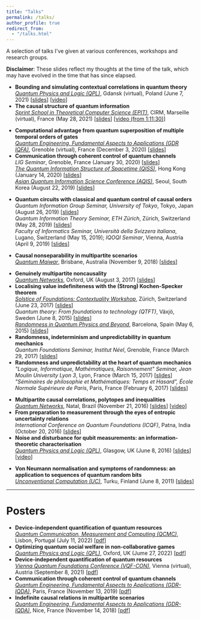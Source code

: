 ```yaml
---
title: "Talks"
permalink: /talks/
author_profile: true
redirect_from: 
  - "/talks.html"
---
```


A selection of talks I've given at various conferences, workshops and research groups. 

**Disclaimer**: These slides reflect my thoughts at the time of the talk, which may have evolved in the time that has since elapsed.

<!-- ## 2021 -->
<!-- -->
* **Bounding and simulating contextual correlations in quantum theory**  
_[Quantum Physics and Logic (QPL)](https://qpl2021.eu/)_,
Gdansk (virtual), Poland (June 7, 2021) [[slides](/files/slides/2021_QPL_Abbott.pdf)] [[video](https://youtu.be/-De7lUaKSEo)]
* **The causal structure of quantum information**  
_[Sprint School in Theoretical Computer Science (EPIT)](https://conferences.cirm-math.fr/2341.html)_,
CIRM, Marseille (virtual), France (May 28, 2021) [[slides](/files/slides/2021_EPIT_Abbott.pdf)] [[video (from 1:11:30)](https://bbb1.cirm-math.fr/recording/f72420a51c7d3b9b38d150b0afcac11596be8317-1622186164295.mp4)]
<!-- -->
<!-- ## 2020 -->
<!-- -->
* **Computational advantage from quantum superposition of multiple temporal orders of gates**  
_[Quantum Engineering, Fundamental Aspects to Applications (GDR IQFA)](https://iqfacolloq2020.sciencesconf.org/)_,
Grenoble (virtual), France (December 3, 2020) [[slides](/files/slides/2020_IQFA_Abbott.pdf)]
* **Communication through coherent control of quantum channels**  
_LIG Seminar_,
Grenoble, France (January 30, 2020) [[slides](/files/slides/2020_LIG_Abbott.pdf)]  
_[The Quantum Information Structure of Spacetime (QISS)](http://www.cs.ox.ac.uk/QISS/)_,
Hong Kong (January 14, 2020) [[slides](/files/slides/2020_QISS_Abbott.pdf)]  
_[Asian Quantum Information Science Conference (AQIS)](http://aqis-conf.org/2019/)_,
Seoul, South Korea (August 22, 2019) [[slides](/files/slides/2019_AQIS_Abbott.pdf)] 
<!-- -->
<!-- ## 2019 -->
<!-- -->
* **Quantum circuits with classical and quantum control of causal orders**  
_Quantum Information Group Seminar, University of Tokyo_,
Tokyo, Japan (August 26, 2019) [[slides](/files/slides/2019_Tokyo_Abbott.pdf)]  
_Quantum Information Theory Seminar, ETH Zürich_,
Zürich, Switzerland (May 28, 2019) [[slides](/files/slides/2019_Zurich_Abbott.pdf)]  
_Faculty of Informatics Seminar, Università della Svizzera italiana_,
Lugano, Switzerland (May 15, 2019);
_IQOQI Seminar_,
Vienna, Austria (April 9, 2019) [[slides](/files/slides/2019_Lugano_Abbott.pdf)]  
<!-- -->
<!-- ## 2018 -->
<!-- -->
* **Causal nonseparability in multipartite scenarios**  
_[Quantum Maiwar](https://quantum-maiwar.weebly.com/)_,
Brisbane, Australia (November 9, 2018) [[slides](/files/slides/2018_QMaiwar_Abbott.pdf)]
<!-- -->
<!-- ## 2017 -->
<!-- -->
* **Genuinely multipartite noncausality**  
_[Quantum Networks](http://www.cs.ox.ac.uk/qnetworks2017/)_,
Oxford, UK (August 3, 2017) [[slides](/files/slides/2017_Oxford_Abbott.pdf)]
* **Localising value indefiniteness with the (Strong) Kochen-Specker theorem**  
_[Solstice of Foundations: Contextuality Workshop](https://foundations.ethz.ch/previous-editions/workshop/)_,
Zürich, Switzerland (June 23, 2017) [[slides](/files/slides/2017_Contextuality_Abbott.pdf)]  
_Quantum theory: From foundations to technology (QTFT)_,
Växjö, Sweden (June 8, 2015) [[slides](/files/slides/2015_QTFT_Abbott.pdf)]  
_[Randomness in Quantum Physics and Beyond](http://qrandom.icfo.eu/)_,
Barcelona, Spain (May 6, 2015) [[slides](/files/slides/2015_QRAND_Abbott.pdf)]  
* **Randomness, indeterminism and unpredictability in quantum mechanics**  
_Quantum Foundations Seminar, Institut Néel_,
Grenoble, France (March 29, 2017) [[slides](/files/slides/2017_NEEL_Abbott.pdf)]
* **Randomness and unpredictability at the heart of quantum mechanics**  
_"Logique, Informatique, Mathématiques, Raisonnement" Seminar, Jean Moulin University Lyon 3_,
Lyon, France (March 15, 2017) [[slides](/files/slides/2017_Lyon_Abbott.pdf)]  
_"Séminaires de philosophie et Mathématiques: Temps et Hasard", École Normale Supérieure de Paris_,
Paris, France (February 6, 2017) [[slides](/files/slides/2017_Paris_Abbott.pdf)]  
<!-- -->
<!-- ## 2016 -->
<!-- -->
* **Multipartite causal correlations, polytopes and inequalities**  
_[Quantum Networks](https://iip.ufrn.br/eventsdetail.php?inf===QTUVkM)_,
Natal, Brazil (November 21, 2016) [[slides](/files/slides/2016_QNETS_Abbott.pdf)] [[video](https://youtu.be/tAHvkFNvIag)]
* **From preparation to measurement through the eyes of entropic uncertainty relations**  
_International Conference on Quantum Foundations (ICQF)_,
Patna, India (October 20, 2016) [[slides](/files/slides/2016_ICQF_Abbott.pdf)]
* **Noise and disturbance for qubit measurements: an information-theoretic characterisation**  
_[Quantum Physics and Logic (QPL)](http://qpl2016.cis.strath.ac.uk/)_,
Glasgow, UK (June 8, 2016) [[slides](/files/slides/2016_QPL_Abbott.pdf)] [[video](https://youtu.be/d1i8h8pQ9XM)]
<!-- -->
<!-- ## 2011 -->
<!-- -->
* **Von Neumann normalisation and symptoms of randomness: an application to sequences of quantum random bits**  
_[Unconventional Computation (UC)](https://www.math.utu.fi/projects/uc2011/)_,
Turku, Finland (June 8, 2011) [[slides](/files/slides/2011_UC_Abbott.pdf)]

---

# Posters

* **Device-independent quantification of quantum resources**  
_[Quantum Communication, Measurement and Computing (QCMC)](http://www.qcmc-lisbon.org/)_,
Lisbon, Portugal (July 11, 2022) [[pdf](/files/posters/2022_QCMC_Abbott.pdf)]
* **Optimizing quantum social welfare in non-collaborative games**  
_[Quantum Physics and Logic (QPL)](https://www.qplconference.org/)_,
Oxford, UK (Jume 27, 2022) [[pdf](/files/posters/2022_QPL_Abbott.pdf)]
* **Device-independent quantification of quantum resources**  
_[Vienna Quantum Foundations Conference (VQF-CON)](https://vqf.iqoqi.oeaw.ac.at/)_,
Vienna (virtual), Austria (September 8, 2021) [[pdf](/files/posters/2021_VQF-CON_Abbott.pdf)]
* **Communication through coherent control of quantum channels**  
_[Quantum Engineering, Fundamental Aspects to Applications (GDR-IQDA)](https://iqfacolloq2019.sciencesconf.org/)_,
Paris, France (November 13, 2019) [[pdf](/files/posters/2019_IQFA_Abbott.pdf)]
* **Indefinite causal relations in multipartite scenarios**  
_[Quantum Engineering, Fundamental Aspects to Applications (GDR-IQDA)](https://iqfacolloq2018.sciencesconf.org/)_,
Nice, France (November 14, 2018) [[pdf](/files/posters/2018_IQFA_Abbott.pdf)]